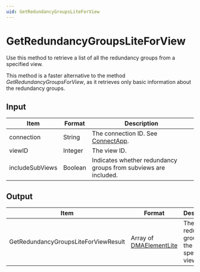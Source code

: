 ```yaml
---
uid: GetRedundancyGroupsLiteForView
---
```


# GetRedundancyGroupsLiteForView

Use this method to retrieve a list of all the redundancy groups from a specified view.

This method is a faster alternative to the method *GetRedundancyGroupsForView*, as it retrieves only basic information about the redundancy groups.

## Input

| Item            | Format  | Description                                                                      |
|-----------------|---------|----------------------------------------------------------------------------------|
| connection      | String  | The connection ID. See [ConnectApp](xref:ConnectApp). |
| viewID          | Integer | The view ID.                                                                     |
| includeSubViews | Boolean | Indicates whether redundancy groups from subviews are included.                  |

## Output

| Item | Format | Description |
|--|--|--|
| GetRedundancyGroupsLiteForViewResult | Array of [DMAElementLite](xref:DMAElementLite) | The redundancy groups in the specified view. |
